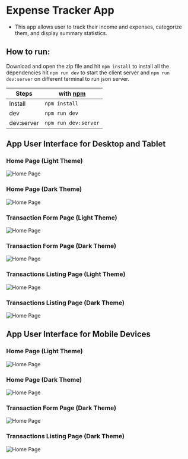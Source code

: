 # Expense Tracker App
- This app allows user to track their income and expenses, categorize them, and display summary statistics.


## How to run:
Download and open the zip file and hit `npm install` to install all the dependencies hit `npm run dev` to start the client server and `npm run dev:server` on different terminal to run json server.


| Steps      | with [npm](https://www.npmjs.com/) |
| -----      | ---------------------------------- |
| Install    | `npm install`                      |
| dev        | `npm run dev`                      |
| dev:server | `npm run dev:server`               |

## App User Interface for Desktop and Tablet

### Home Page (Light Theme)

![Home Page](./src/assets/home_light.png)

### Home Page (Dark Theme)

![Home Page](./src/assets/home_dark.png)


### Transaction Form Page (Light Theme)

![Home Page](./src/assets/form_light.png)


### Transaction Form Page (Dark Theme)

![Home Page](./src/assets/form-dark.png)


### Transactions Listing Page (Light Theme)

![Home Page](./src/assets/transaction_light.png)


### Transactions Listing Page (Dark Theme)

![Home Page](./src/assets/transaction_dark.png)

## App User Interface for Mobile Devices

### Home Page (Light Theme)

![Home Page](./src/assets/home_mobile_light.png)

### Home Page (Dark Theme)

![Home Page](./src/assets/home_mobile_dark.png)


### Transaction Form Page (Dark Theme)

![Home Page](./src/assets/form_mobile_dark.png)


### Transactions Listing Page (Dark Theme)

![Home Page](./src/assets/transaction_mobile_dark.png)